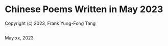 # Chinese Poems Written in May 2023
Copyright (c) 2023, Frank Yung-Fong Tang

## 
May xx, 2023 

```

```


